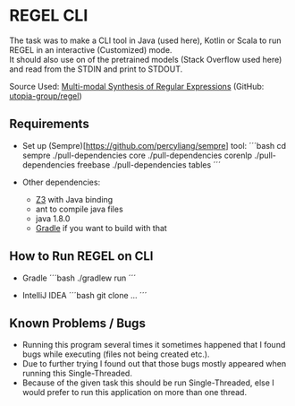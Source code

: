 # REGEL CLI
The task was to make a CLI tool in Java (used here), Kotlin or Scala to run REGEL in an interactive (Customized) mode.  
It should also use on of the pretrained models (Stack Overflow used here) and read from the STDIN and print to STDOUT.  
  
Source Used: [Multi-modal Synthesis of Regular Expressions](https://arxiv.org/abs/1908.03316) (GitHub: [utopia-group/regel](https://github.com/utopia-group/regel/))

## Requirements
- Set up (Sempre)[https://github.com/percyliang/sempre] tool:
´´´bash
cd sempre
./pull-dependencies core
./pull-dependencies corenlp
./pull-dependencies freebase
./pull-dependencies tables
´´´

- Other dependencies:
	- [Z3](https://github.com/Z3Prover/z3) with Java binding
	- ant to compile java files
	- java 1.8.0
	- [Gradle](https://gradle.org/) if you want to build with that
	
## How to Run REGEL on CLI
- Gradle
	´´´bash 
	./gradlew run 
	´´´

- IntelliJ IDEA
	´´´bash 
	git clone ...
	´´´


## Known Problems / Bugs
- Running this program several times it sometimes happened that I found bugs while executing (files not being created etc.).  
- Due to further trying I found out that those bugs mostly appeared when running this Single-Threaded.  
- Because of the given task this should be run Single-Threaded, else I would prefer to run this application on more than one thread.
	
